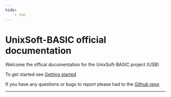 ```yaml
---
hide:
    - toc
---
```


# UnixSoft-BASIC official documentation

Welcome the offical documentation for the UnixSoft-BASIC project (USB)

To get started see [Getting started](./getting_started.md)

If you have any questions or bugs to report please had to the [Github repo](https://github.com/TheExiledCat/UnixSoft-Basic)

---
